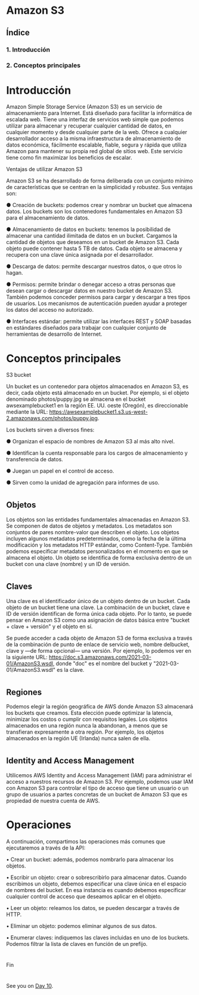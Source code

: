 
# Amazon S3

## Índice


### 1. Introducción
### 2. Conceptos principales

#

# Introducción

Amazon Simple Storage Service (Amazon S3) es un servicio de almacenamiento para Internet. Está diseñado para facilitar la informática de escalada web. Tiene una
interfaz de servicios web simple que podemos utilizar para almacenar y recuperar cualquier cantidad de datos, en cualquier momento y desde cualquier parte de la web.
Ofrece a cualquier desarrollador acceso a la misma infraestructura de almacenamiento de datos económica, fácilmente escalable, fiable, segura y rápida
que utiliza Amazon para mantener su propia red global de sitios web. Este servicio tiene como fin maximizar los beneficios de escalar.


Ventajas de utilizar Amazon S3

Amazon S3 se ha desarrollado de forma deliberada con un conjunto mínimo de características que se centran en la simplicidad y robustez.
Sus ventajas son:

● Creación de buckets: podemos crear y nombrar un bucket que almacena datos. Los buckets son los contenedores fundamentales en Amazon S3 para el almacenamiento de datos.

● Almacenamiento de datos en buckets: tenemos la posibilidad de almacenar una cantidad ilimitada de datos en un bucket. Cargamos la cantidad de objetos que deseamos en un bucket de Amazon S3. Cada objeto puede contener hasta 5 TB de datos. Cada objeto se almacena y recupera con una clave única asignada por el desarrollador.

● Descarga de datos: permite descargar nuestros datos, o que otros lo hagan.

● Permisos: permite brindar o denegar acceso a otras personas que desean cargar o descargar datos en nuestro bucket de Amazon S3. También podemos conceder permisos para cargar y descargar a tres tipos de usuarios. Los mecanismos de autenticación pueden ayudar a proteger los datos del acceso no autorizado.

● Interfaces estándar: permite utilizar las interfaces REST y SOAP basadas en estándares diseñados para trabajar con cualquier conjunto de herramientas de desarrollo de Internet.



#
#
 
 # Conceptos principales
 
 S3 bucket
 
 Un bucket es un contenedor para objetos almacenados en Amazon S3, es decir, cada objeto está almacenado en un bucket. Por ejemplo, si el objeto denominado photos/puppy.jpg se almacena en el bucket awsexamplebucket1 en la región EE. UU. oeste (Oregón), es direccionable mediante la URL: https://awsexamplebucket1.s3.us-west-2.amazonaws.com/photos/puppy.jpg.
 
 
Los buckets sirven a diversos fines:

● Organizan el espacio de nombres de Amazon S3 al más alto nivel.

● Identifican la cuenta responsable para los cargos de almacenamiento y transferencia de datos.

● Juegan un papel en el control de acceso. 

● Sirven como la unidad de agregación para informes de uso.


#
## Objetos

Los objetos son las entidades fundamentales almacenadas en Amazon S3. Se componen de datos de objetos y metadatos. Los metadatos son conjuntos de pares nombre-valor que describen el objeto. Los objetos incluyen algunos metadatos predeterminados, como la fecha de la última modificación y los metadatos HTTP estándar, como Content-Type. También podemos especificar metadatos personalizados en el momento en que se almacena el objeto. Un objeto se identifica de forma exclusiva dentro de un bucket con una clave (nombre) y un ID de versión.



#
## Claves

Una clave es el identificador único de un objeto dentro de un bucket. Cada objeto de un bucket tiene una clave. La combinación de un bucket, clave e ID de versión identifican de forma única cada objeto. Por lo tanto, se puede pensar en Amazon S3 como una asignación de datos básica entre "bucket + clave + versión" y el objeto en sí.



Se puede acceder a cada objeto de Amazon S3 de forma exclusiva a través de la combinación de punto de enlace de servicio web, nombre delbucket, clave y —de forma opcional— una versión. Por ejemplo, lo podemos ver en la siguiente URL: https://doc.s3.amazonaws.com/2021-03-01/AmazonS3.wsdl, donde "doc" es el nombre del bucket y "2021-03-01/AmazonS3.wsdl" es la clave.

#

## Regiones

Podemos elegir la región geográfica de AWS donde Amazon S3 almacenará los buckets que creamos. Esta elección puede optimizar la latencia, minimizar los costos o cumplir con requisitos legales. Los objetos almacenados en una región nunca la abandonan, a menos que se transfieran expresamente a otra región. Por ejemplo, los
objetos almacenados en la región UE (Irlanda) nunca salen de ella.

#
## Identity and Access Management

Utilicemos AWS Identity and Access Management (IAM) para administrar el acceso a nuestros recursos de Amazon S3. Por ejemplo, podemos usar IAM con Amazon S3 para
controlar el tipo de acceso que tiene un usuario o un grupo de usuarios a partes concretas de un bucket de Amazon S3 que es propiedad de nuestra cuenta de AWS.


#
#


# Operaciones


A continuación, compartimos las operaciones más comunes que ejecutaremos a través de la API:


• Crear un bucket: además, podemos nombrarlo para almacenar los objetos.

• Escribir un objeto: crear o sobrescribirlo para almacenar datos. Cuando escribimos un objeto, debemos especificar una clave única en el espacio de nombres del bucket. En esa instancia es cuando debemos especificar cualquier control de acceso que deseamos aplicar en el objeto. 

• Leer un objeto: releamos los datos, se pueden descargar a través de HTTP.

• Eliminar un objeto: podemos eliminar algunos de sus datos. 

• Enumerar claves: indiquemos las claves incluidas en uno de los buckets. Podemos filtrar la lista de claves en función de un prefijo.


#















Fin

#
#
#
#
#


See you on [Day 10](day10.md).
